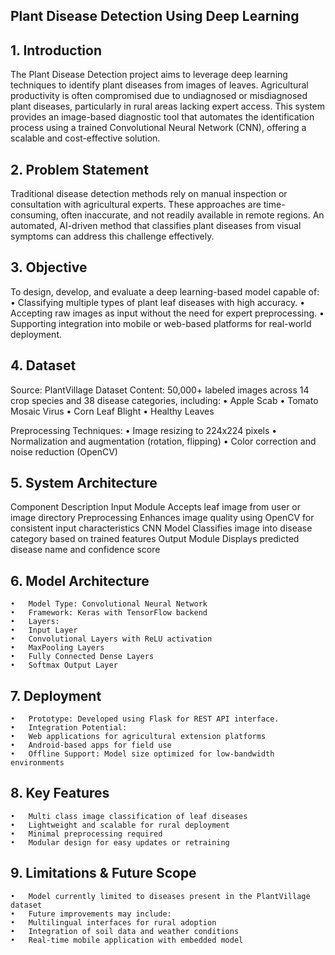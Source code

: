 ## Plant Disease Detection Using Deep Learning

## 1. Introduction

The Plant Disease Detection project aims to leverage deep learning techniques to identify plant diseases from images of leaves. Agricultural productivity is often compromised due to undiagnosed or misdiagnosed plant diseases, particularly in rural areas lacking expert access. This system provides an image-based diagnostic tool that automates the identification process using a trained Convolutional Neural Network (CNN), offering a scalable and cost-effective solution.


## 2. Problem Statement

Traditional disease detection methods rely on manual inspection or consultation with agricultural experts. These approaches are time-consuming, often inaccurate, and not readily available in remote regions. An automated, AI-driven method that classifies plant diseases from visual symptoms can address this challenge effectively.


## 3. Objective

To design, develop, and evaluate a deep learning-based model capable of:
	•	Classifying multiple types of plant leaf diseases with high accuracy.
	•	Accepting raw images as input without the need for expert preprocessing.
	•	Supporting integration into mobile or web-based platforms for real-world deployment.


## 4. Dataset

Source: PlantVillage Dataset
Content: 50,000+ labeled images across 14 crop species and 38 disease categories, including:
	•	Apple Scab
	•	Tomato Mosaic Virus
	•	Corn Leaf Blight
	•	Healthy Leaves 

Preprocessing Techniques:
	•	Image resizing to 224x224 pixels
	•	Normalization and augmentation (rotation, flipping)
	•	Color correction and noise reduction (OpenCV)

## 5. System Architecture
Component               Description
Input Module            Accepts leaf image from user or image directory
Preprocessing           Enhances image quality using OpenCV for consistent input characteristics
CNN Model               Classifies image into disease category based on trained features
Output Module           Displays predicted disease name and confidence score

## 6. Model Architecture
	•	Model Type: Convolutional Neural Network
	•	Framework: Keras with TensorFlow backend
	•	Layers:
	•	Input Layer 
	•	Convolutional Layers with ReLU activation
	•	MaxPooling Layers
	•	Fully Connected Dense Layers
	•	Softmax Output Layer

## 7. Deployment
	•	Prototype: Developed using Flask for REST API interface.
	•	Integration Potential:
	•	Web applications for agricultural extension platforms
	•	Android-based apps for field use
	•	Offline Support: Model size optimized for low-bandwidth environments


## 8. Key Features
	•	Multi class image classification of leaf diseases
	•	Lightweight and scalable for rural deployment
	•	Minimal preprocessing required
	•	Modular design for easy updates or retraining


## 9. Limitations & Future Scope
	•	Model currently limited to diseases present in the PlantVillage dataset
	•	Future improvements may include:
	•	Multilingual interfaces for rural adoption
	•	Integration of soil data and weather conditions
	•	Real-time mobile application with embedded model


 
